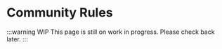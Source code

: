 # Community Rules

:::warning WIP
This page is still on work in progress. Please check back later.
:::
